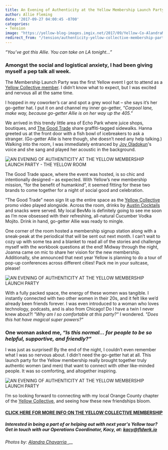 ```yaml
---
title: An Evening of Authenticity at the Yellow Membership Launch Party
author: Allie Fleming
date: '2017-09-27 04:00:45 -0700'
categories:
- Tension
image: "https://yellow-blog-images.imgix.net/2017/09/Yellow-Co-AlandraMichelle2.jpg"
redirect_from: "/tension/authenticity-yellow-collective-membership-party/"
---
```


_“You’ve got this Allie. You can take on LA tonight...”_

### Amongst the social and logistical anxiety, I had been giving myself a pep talk all week.

The Membership Launch Party was the first Yellow event I got to attend as a [Yellow Collective member](http://yellowco.co/membership/). I didn’t know what to expect, but I was excited and nervous all at the same time.

I hopped in my coworker’s car and spot a grey wool hat – she says it’s her go-getter hat. I put it on and channel my inner go-getter, _“Carpool lane, make way, because go-getter Allie is on her way up the 405.”_

We arrived in this trendy little area of Echo Park where juice shops, boutiques, and [The Good Trade](http://www.thegoodtrade.com/) share graffiti-tagged sidewalks. Hanna greeted us at the front door with a fish bowl of icebreakers to ask a stranger. (Go-getter Allie is here though, she doesn’t need any help talking.) Walking into the room, I was immediately entranced by [Joy Oladokun](https://www.instagram.com/joyoladokun/)'s voice and she sang and played her acoustic in the background.

![AN EVENING OF AUTHENTICITY AT THE YELLOW MEMBERSHIP LAUNCH PARTY - THE YELLOW ROOM](https://yellow-blog-images.imgix.net/2017/09/Yellow-Co-AlandraMichelle3.jpg)

The Good Trade space, where the event was hosted, is so chic and intentionally designed – as expected. With Yellow’s new membership mission, “for the benefit of humankind”, it seemed fitting for these two brands to come together for a night of social good and celebration.

“The Good Trade” neon sign lit up the entire space as the [Yellow Collective](http://yellowco.co/membership/) promo video played alongside. Across the room, drinks by [Austin Cocktails](http://www.austincocktails.com/) and snacks were served. My local BevMo is definitely going to see me soon as I’m now obsessed with their refreshing, all-natural Cucumber Vodka Mojito. Drink in hand, go-getter Allie was ready to mingle.

One corner of the room hosted a membership signup station along with a sneak-peak at the periodical that will be sent out next month. I can’t wait to cozy up with some tea and a blanket to read all of the stories and challenge myself with the workbook questions at the end! Midway through the night, Joanna came on mic to share her vision for the new membership. Additionally, she announced that next year Yellow is planning to do a tour of pop-up conferences across different cities! Pack me in your suitcase, please!

![AN EVENING OF AUTHENTICITY AT THE YELLOW MEMBERSHIP LAUNCH PARTY](https://yellow-blog-images.imgix.net/2017/09/Yellow-Co-AlandraMichelle22.jpg)

With a fully packed space, the energy of these women was tangible. I instantly connected with two other women in their 20s, and it felt like we’d already been friends forever. I was even introduced to a woman who loves technology, podcasts, and is also from Chicago! Do I have a twin I never knew about?! _"Why am I so comfortable at this party?"_ I wondered. _"Does this hat have magical super powers?"_

### One woman asked me, _“Is this normal… for people to be so helpful, supportive, and friendly?”_

I was just as surprised! By the end of the night, I couldn’t even remember what I was so nervous about. I didn’t need the go-getter hat at all. This launch party for the Yellow membership really brought together truly authentic women (and men) that want to connect with other like-minded people. It was so comforting, and altogether inspiring.

![AN EVENING OF AUTHENTICITY AT THE YELLOW MEMBERSHIP LAUNCH PARTY](https://yellow-blog-images.imgix.net/2017/09/Yellow-Co-AlandraMichelle8.jpg)

I’m so looking forward to connecting with my local Orange County chapter of the [Yellow Collective](http://yellowco.co/membership/), and seeing how these new friendships bloom.

#### [CLICK HERE FOR MORE INFO ON THE YELLOW COLLECTIVE MEMBERSHIP](http://yellowco.co/membership/)

##### Interested in being a part of or helping out with next year's Yellow tour? Get in touch with our Operations Coordinator, Kacy, at: kacy@fldwrk.io

_Photos by: [Alandra Chavarria  ](https://www.lepetitenoir.com/)\_\_[  
](https://www.instagram.com/alandramichelle/)_
